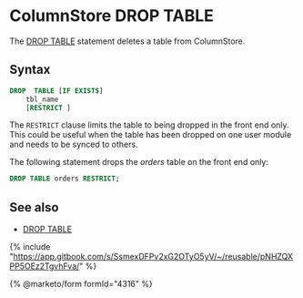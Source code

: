 # ColumnStore DROP TABLE

The [DROP TABLE](https://app.gitbook.com/s/SsmexDFPv2xG2OTyO5yV/reference/sql-statements/data-definition/drop/drop-table) statement deletes a table from ColumnStore.

## Syntax

```sql
DROP  TABLE [IF EXISTS] 
    tbl_name 
    [RESTRICT ]
```

The `RESTRICT` clause limits the table to being dropped in the front end only. This could be useful when the table has been dropped on one user module and needs to be synced to others.

The following statement drops the _orders_ table on the front end only:

```sql
DROP TABLE orders RESTRICT;
```

## See also

* [DROP TABLE](https://app.gitbook.com/s/SsmexDFPv2xG2OTyO5yV/reference/sql-statements/data-definition/drop/drop-table)

{% include "https://app.gitbook.com/s/SsmexDFPv2xG2OTyO5yV/~/reusable/pNHZQXPP5OEz2TgvhFva/" %}

{% @marketo/form formId="4316" %}
